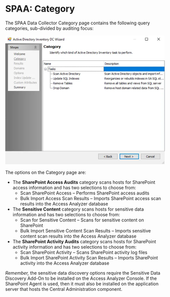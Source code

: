 # SPAA: Category

The SPAA Data Collector Category page contains the following query categories, sub-divided by
auditing focus:

![Category page](../../../../../../static/img/product_docs/accessanalyzer/admin/datacollector/adinventory/category.webp)

The options on the Category page are:

- The **SharePoint Access Audits** category scans hosts for SharePoint access information and has
  two selections to choose from:
    - Scan SharePoint Access – Performs SharePoint access audits
    - Bulk Import Access Scan Results – Imports SharePoint access scan results into the Access
      Analyzer database
- The **Sensitive Content** category scans hosts for sensitive data information and has two
  selections to choose from:
    - Scan for Sensitive Content – Scans for sensitive content on SharePoint
    - Bulk Import Sensitive Content Scan Results – Imports sensitive content scan results into the
      Access Analyzer database
- The **SharePoint Activity Audits** category scans hosts for SharePoint activity information and
  has two selections to choose from:
    - Scan SharePoint Activity – Scans SharePoint activity log files
    - Bulk Import SharePoint Activity Scan Results – Imports SharePoint activity into the Access
      Analyzer database

_Remember,_ the sensitive data discovery options require the Sensitive Data Discovery Add-On to be
installed on the Access Analyzer Console. If the SharePoint Agent is used, then it must also be
installed on the application server that hosts the Central Administration component.
